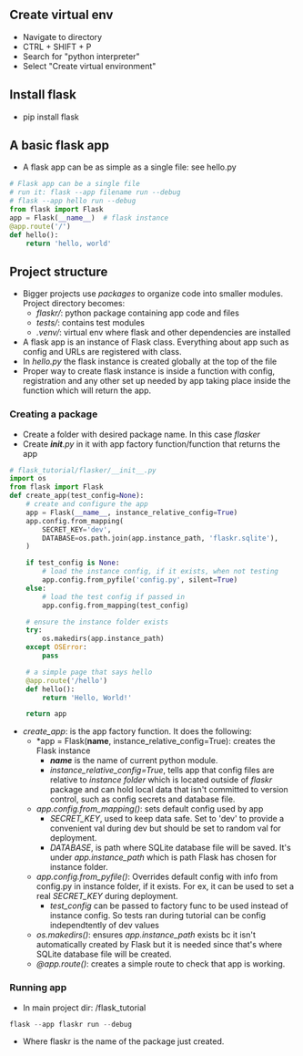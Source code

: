 ## Create virtual env
- Navigate to directory
- CTRL + SHIFT + P
- Search for "python interpreter"
- Select "Create virtual environment"

## Install flask
- pip install flask

## A basic flask app
- A flask app can be as simple as a single file: see hello.py
```python
# Flask app can be a single file
# run it: flask --app filename run --debug
# flask --app hello run --debug
from flask import Flask
app = Flask(__name__)  # flask instance
@app.route('/')
def hello():
    return 'hello, world'
 ```
 ## Project structure
 - Bigger projects use *packages* to organize code into smaller modules. Project directory becomes:
    - *flaskr/*: python package containing app code and files
    - *tests/*: contains test modules
    - *.venv/*: virtual env where flask and other dependencies are installed
- A flask app is an instance of Flask class. Everything about app such as config and URLs are registered with class.
- In *hello.py* the flask instance is created globally at the top of the file
- Proper way to create flask instance is inside a function with config, registration and any other set up needed by
  app taking place inside the function which will return the app.
### Creating a package
- Create a folder with desired package name. In this case *flasker*
- Create *__init__.py* in it with app factory function/function that returns the app
```python
# flask_tutorial/flasker/__init__.py
import os
from flask import Flask
def create_app(test_config=None):
    # create and configure the app
    app = Flask(__name__, instance_relative_config=True)
    app.config.from_mapping(
        SECRET_KEY='dev',
        DATABASE=os.path.join(app.instance_path, 'flaskr.sqlite'),
    )

    if test_config is None:
        # load the instance config, if it exists, when not testing
        app.config.from_pyfile('config.py', silent=True)
    else:
        # load the test config if passed in
        app.config.from_mapping(test_config)

    # ensure the instance folder exists
    try:
        os.makedirs(app.instance_path)
    except OSError:
        pass

    # a simple page that says hello
    @app.route('/hello')
    def hello():
        return 'Hello, World!'

    return app
```
- *create_app*: is the app factory function. It does the following:
    - *app = Flask(__name__, instance_relative_config=True): creates the Flask instance
        - *__name__* is the name of current python module. 
        - *instance_relative_config=True*, tells app that config files are relative to *instance folder* which is 
           located outside of *flaskr* package and can hold local data that isn't committed to version control, such
           as config secrets and database file.
    - *app.config.from_mapping()*: sets default config used by app
        - *SECRET_KEY*, used to keep data safe. Set to 'dev' to provide a convenient val during dev but should be set to
           random val for deployment.
        - *DATABASE*, is path where SQLite database file will be saved. It's under *app.instance_path* which is path 
           Flask has chosen for instance folder.
    - *app.config.from_pyfile()*: Overrides default config with info from config.py in instance folder, if it exists. For
       ex, it can be used to set a real *SECRET_KEY* during deployment.
        - *test_config* can be passed to factory func to be used instead of instance config. So tests ran during tutorial
           can be config independtently of dev values
    - *os.makedirs()*: ensures *app.instance_path* exists bc it isn't automatically created by Flask but it is needed since
       that's where SQLite database file will be created. 
    - *@app.route()*: creates a simple route to check that app is working. 
### Running app
- In main project dir: /flask_tutorial
```python
flask --app flaskr run --debug
```
- Where flaskr is the name of the package just created.
